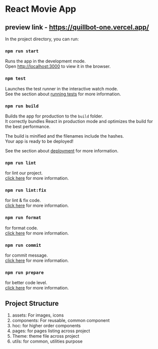 # React Movie App

## preview link - https://quillbot-one.vercel.app/

In the project directory, you can run:

### `npm run start`

Runs the app in the development mode.\
Open [http://localhost:3000](http://localhost:3000) to view it in the browser.

### `npm test`

Launches the test runner in the interactive watch mode.\
See the section about [running tests](https://facebook.github.io/create-react-app/docs/running-tests) for more information.

### `npm run build`

Builds the app for production to the `build` folder.\
It correctly bundles React in production mode and optimizes the build for the best performance.

The build is minified and the filenames include the hashes.\
Your app is ready to be deployed!

See the section about [deployment](https://facebook.github.io/create-react-app/docs/deployment) for more information.

### `npm run lint`

for lint our project. \
[click here](https://eslint.org/docs/latest/user-guide/configuring/) for more information.

### `npm run lint:fix`

for lint & fix code. \
[click here](https://eslint.org/docs/latest/user-guide/configuring/) for more information.

### `npm run format`

for format code. \
[click here](https://prettier.io/docs/en/install.html) for more information.

### `npm run commit`

for commit message. \
[click here](https://www.npmjs.com/package/commitizen) for more information.

### `npm run prepare`

for better code level. \
[click here](https://www.npmjs.com/package/husky) for more information.


## Project Structure

1. assets: For images, icons
2. components: For reusable, common component
3. hoc: for higher order components
4. pages: for pages listing across project
5. Theme: theme file across project
6. utils: for common, utilities purpose
